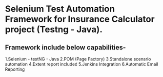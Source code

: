 # Selenium Test Automation Framework for Insurance Calculator project (Testng - Java).
## Framework include below capabilities-
1.Selenium - testNG - Java
2.POM (Page Factory)
3.Standalone scenario automation
4.Extent report included
5.Jenkins Integration
6.Automatic Email Reporting
